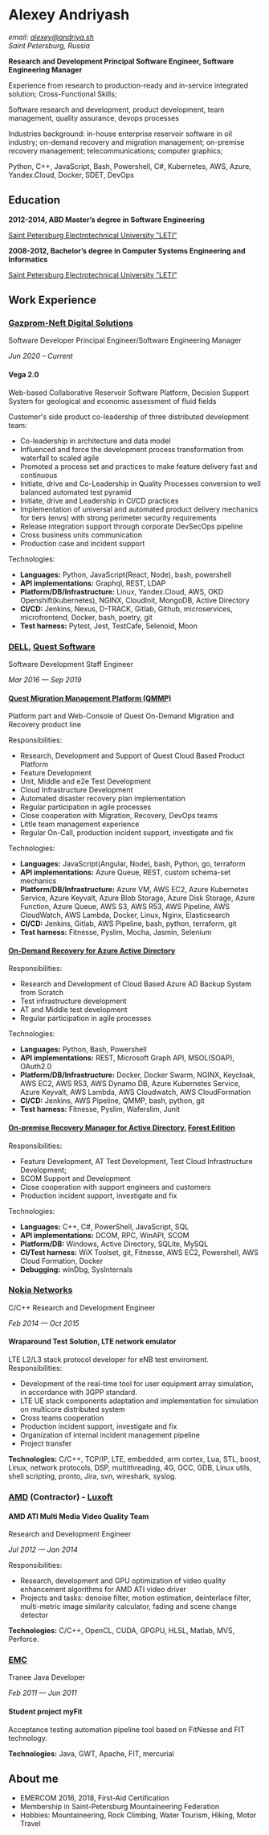 # Alexey Andriyash

*email: alexey@andriya.sh*   
*Saint Petersburg, Russia*   

**Research and Development Principal Software Engineer, Software Engineering Manager**

Experience from research to production-ready and in-service integrated solution; Cross-Functional Skills;

Software research and development, product development, team management, quality assurance, devops processes

Industries background: in-house enterprise reservoir software in oil industry; on-demand recovery and migration management; on-premise recovery management; telecommunications; computer graphics;

Python, C++, JavaScript, Bash, Powershell, C#, Kubernetes, AWS, Azure, Yandex.Cloud, Docker, SDET, DevOps

## Education

**2012-2014, ABD Master’s degree in Software Engineering**

[Saint Petersburg Electrotechnical University ”LETI”](https://etu.ru/en/university/)

**2008-2012, Bachelor’s degree in Computer Systems Engineering and Informatics**

[Saint Petersburg Electrotechnical University ”LETI”](https://etu.ru/en/university/)

## Work Experience

### [Gazprom-Neft Digital Solutions](https://www.gazprom-neft.com)
Software Developer Principal Engineer/Software Engineering Manager

*Jun 2020 – Current*



#### Vega 2.0

Web-based Collaborative Reservoir Software Platform, Decision Support System for geological and economic assessment of fluid fields

Customer's side product co-leadership of three distributed development team:
- Co-leadership in architecture and data model
- Influenced and force the development process transformation from waterfall to scaled agile
- Promoted a process set and practices to make feature delivery fast and continuous 
- Initiate, drive and Co-Leadership in Quality Processes conversion to well balanced automated test pyramid
- Initiate, drive and Leadership in CI/CD practices
- Implementation of universal and automated product delivery mechanics for tiers (envs) with strong perimeter security requirements
- Release integration support through corporate DevSecOps pipeline
- Cross business units communication
- Production case and incident support

Technologies:
- **Languages:** Python, JavaScript(React, Node), bash, powershell
- **API implementations:** Graphql, REST, LDAP
- **Platform/DB/Infrastructure:** Linux, Yandex.Cloud, AWS, OKD Openshift(kubernetes), NGINX, CloudInit, MongoDB, Active Directory
- **CI/CD:** Jenkins, Nexus, D-TRACK, Gitlab, Github, microservices, microfrontend, Docker, bash, poetry, git
- **Test harness:** Pytest, Jest, TestCafe, Selenoid, Moon

### [DELL](https://www.dell.com), [Quest Software](https://www.quest.com)
Software Development Staff Engineer

*Mar 2016 — Sep 2019*

#### [Quest Migration Management Platform (QMMP)](https://www.quest.com/products/on-demand-migration/)
Platform part and Web-Console of Quest On-Demand Migration and Recovery product line

Responsibilities:
- Research, Development and Support of Quest Cloud Based Product Platform
- Feature Development
- Unit, Middle and e2e Test Development 
- Cloud Infrastructure Development
- Automated disaster recovery plan implementation
- Regular participation in agile processes
- Close cooperation with Migration, Recovery, DevOps teams
- Little team management experience
- Regular On-Call, production incident support, investigate and fix

Technologies:

- **Languages:** JavaScript(Angular, Node), bash, Python, go, terraform
- **API implementations:** Azure Queue, REST, custom schema-set mechanics
- **Platform/DB/Infrastructure:** Azure VM, AWS EC2, Azure Kubernetes Service, Azure Keyvalt, Azure Blob Storage, Azure Disk Storage, Azure Function, Azure Queue, AWS S3, AWS R53, AWS Pipeline, AWS CloudWatch, AWS Lambda, Docker, Linux, Nginx, Elasticsearch
- **CI/CD:** Jenkins, Gitlab, AWS Pipeline, bash, python, terraform, git
- **Test harness:** Fitnesse, Pyslim, Mocha, Jasmin, Selenium


#### [On-Demand Recovery for Azure Active Directory](https://www.quest.com/products/on-demand-recovery/)
Responsibilities:
- Research and Development of Cloud Based Azure AD Backup System from Scratch
- Test infrastructure development
- AT and Middle test development
- Regular participation in agile processes

Technologies: 
- **Languages:** Python, Bash, Powershell
- **API implementations:** REST, Microsoft Graph API, MSOL(SOAP), OAuth2.0
- **Platform/DB/Infrastructure:** Docker, Docker Swarm, NGINX, Keycloak, AWS EC2, AWS R53, AWS Dynamo DB, Azure Kubernetes Service, Azure Keyvalt, AWS Lambda, AWS Cloudwatch, AWS CloudFormation
- **CI/CD:** Jenkins, AWS Pipeline, QMMP, bash, python, git
- **Test harness:** Fitnesse, Pyslim, Waferslim, Junit


#### [On-premise Recovery Manager for Active Directory](https://www.quest.com/products/recovery-manager-for-active-directory/), [Forest Edition](https://www.quest.com/products/recovery-manager-for-active-directory-forest-edition/)


Responsibilities:
- Feature Development, AT Test Development, Test Cloud Infrastructure Development;
- SCOM Support and Development
- Close cooperation with support engineers and customers
- Production incident support, investigate and fix

Technologies:

- **Languages:** C++, C#, PowerShell, JavaScript, SQL
- **API implementations:** DCOM, RPC, WinAPI, SCOM
- **Platform/DB:** Windows, Active Directory, SQLite, MySQL
- **CI/Test harness:** WiX Toolset, git, Fitnesse, AWS EC2, Powershell, AWS Cloud Formation, Docker
- **Debugging:** winDbg, SysInternals


### [Nokia Networks](https://www.nokia.com/)
C/C++ Research and Development Engineer

*Feb 2014 — Oct 2015*


#### Wraparound Test Solution, LTE network emulator 

LTE L2/L3 stack protocol developer for eNB test enviroment.
Responsibilities:
- Development of the real-time tool for user equipment array simulation, in accordance with 3GPP standard.
- LTE UE stack components adaptation and implementation for simulation on multicore distributed system
- Cross teams cooperation
- Production incident support, investigate and fix
- Organization of internal incident management pipeline
- Project transfer

**Technologies:** C/C++, TCP/IP, LTE, embedded, arm cortex, Lua, STL, boost, Linux, network protocols, DSP, multithreading, 4G, GCC, GDB, Linux utils, shell scripting, pronto, Jira, svn, wireshark, syslog.


### [AMD](https://www.amd.com) (Contractor) - [Luxoft](https://www.luxoft.com)


#### AMD ATI Multi Media Video Quality Team
Research and Development Engineer 

*Jul 2012 — Jan 2014* 

Responsibilities:
- Research, development and GPU optimization of video quality enhancement algorithms for AMD ATI video driver
- Projects and tasks: denoise filter, motion estimation, deinterlace filter, multi-metric image similarity calculator, fading and scene change detector

**Technologies:** C/C++, OpenCL, CUDA, GPGPU, HLSL, Matlab, MVS, Perforce.

### [EMC](https://russia.emc.com)
Tranee Java Developer

*Feb 2011 — Jun 2011*


#### Student project myFit
Acceptance testing automation pipeline tool based on FitNesse and FIT technology.

**Technologies:** Java, GWT, Apache, FIT, mercurial


## About me
- EMERCOM 2016, 2018, First-Aid Certification
- Membership in Saint-Petersburg Mountaineering Federation
- Hobbies: Mountaineering, Rock Climbing, Water Tourism, Hiking, Motor Travel

